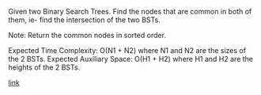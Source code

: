 Given two Binary Search Trees. Find the nodes that are common in both of them, ie- find the intersection of the two BSTs.

Note: Return the common nodes in sorted order.


Expected Time Complexity: O(N1 + N2) where N1 and N2 are the sizes of the 2 BSTs.
Expected Auxiliary Space: O(H1 + H2) where H1 and H2 are the heights of the 2 BSTs.

[link](https://practice.geeksforgeeks.org/problems/print-common-nodes-in-bst/1)